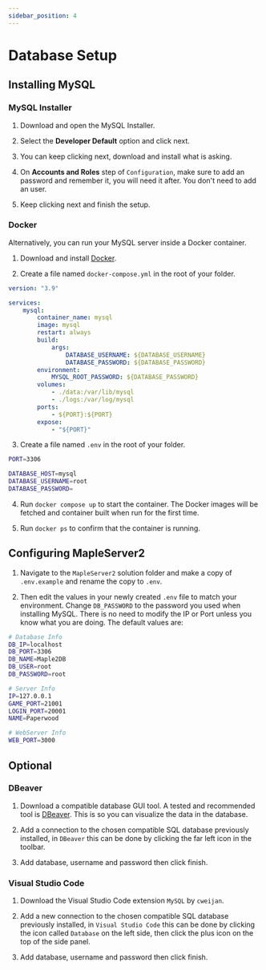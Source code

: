 ```yaml
---
sidebar_position: 4
---
```


# Database Setup

## Installing MySQL

### MySQL Installer

1. Download and open the MySQL Installer.

2. Select the **Developer Default** option and click next.

3. You can keep clicking next, download and install what is asking.

4. On **Accounts and Roles** step of `Configuration`, make sure to add an password and remember it, you will need it after. You don't need to add an user.

5. Keep clicking next and finish the setup.

### Docker

Alternatively, you can run your MySQL server inside a Docker container.

1. Download and install [Docker](https://www.docker.com/products/docker-desktop).

2. Create a file named `docker-compose.yml` in the root of your folder.

```yml
version: "3.9"

services:
    mysql:
        container_name: mysql
        image: mysql
        restart: always
        build:
            args:
                DATABASE_USERNAME: ${DATABASE_USERNAME}
                DATABASE_PASSWORD: ${DATABASE_PASSWORD}
        environment:
            MYSQL_ROOT_PASSWORD: ${DATABASE_PASSWORD}
        volumes:
            - ./data:/var/lib/mysql
            - ./logs:/var/log/mysql
        ports:
            - ${PORT}:${PORT}
        expose:
            - "${PORT}"
```

3. Create a file named `.env` in the root of your folder.

```sh
PORT=3306

DATABASE_HOST=mysql
DATABASE_USERNAME=root
DATABASE_PASSWORD=
```

4. Run `docker compose up` to start the container. The Docker images will be fetched and container built when run for the first time.

5. Run `docker ps` to confirm that the container is running.

## Configuring MapleServer2

1. Navigate to the `MapleServer2` solution folder and make a copy of `.env.example` and rename the copy to `.env`.

2. Then edit the values in your newly created `.env` file to match your environment. Change `DB_PASSWORD` to the password you used when installing MySQL. There is no need to modify the IP or Port unless you know what you are doing. The default values are:

```sh
# Database Info
DB_IP=localhost
DB_PORT=3306
DB_NAME=Maple2DB
DB_USER=root
DB_PASSWORD=root

# Server Info
IP=127.0.0.1
GAME_PORT=21001
LOGIN_PORT=20001
NAME=Paperwood

# WebServer Info
WEB_PORT=3000
```

## Optional

### DBeaver

1. Download a compatible database GUI tool. A tested and recommended tool is [DBeaver](https://dbeaver.io/download/). This is so you can visualize the data in the database.

2. Add a connection to the chosen compatible SQL database previously installed, in `DBeaver` this can be done by clicking the far left icon in the toolbar.

3. Add database, username and password then click finish.

### Visual Studio Code

1. Download the Visual Studio Code extension `MySQL` by `cweijan`.

2. Add a new connection to the chosen compatible SQL database previously installed, in `Visual Studio Code` this can be done by clicking the icon called `Database` on the left side, then click the plus icon on the top of the side panel.

3. Add database, username and password then click finish.

